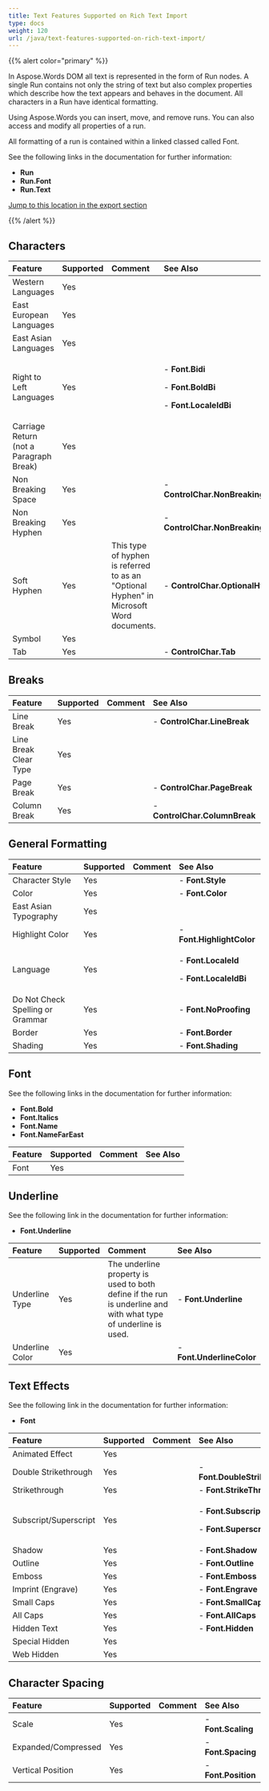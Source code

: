 ```yaml
---
title: Text Features Supported on Rich Text Import
type: docs
weight: 120
url: /java/text-features-supported-on-rich-text-import/
---
```


{{% alert color="primary" %}} 

In Aspose.Words DOM all text is represented in the form of Run nodes. A single Run contains not only the string of text but also complex properties which describe how the text appears and behaves in the document. All characters in a Run have identical formatting.

Using Aspose.Words you can insert, move, and remove runs. You can also access and modify all properties of a run.

All formatting of a run is contained within a linked classed called Font.

See the following links in the documentation for further information:

- **Run**
- **Run.Font**
- **Run.Text**

[Jump to this location in the export section]()

{{% /alert %}} 
## **Characters**

|**Feature**|**Supported**|**Comment**|**See Also**|
| :- | :- | :- | :- |
|Western Languages |Yes | | |
|East European Languages |Yes | | |
|East Asian Languages |Yes | | |
|Right to Left Languages |Yes | |<p>- **Font.Bidi** </p><p>- **Font.BoldBi** </p><p>- **Font.LocaleIdBi**</p>|
|Carriage Return (not a Paragraph Break) |Yes | | |
|Non Breaking Space |Yes | |- **ControlChar.NonBreakingSpace**|
|Non Breaking Hyphen |Yes | |- **ControlChar.NonBreakingHyphen**|
|Soft Hyphen |Yes |This type of hyphen is referred to as an "Optional Hyphen" in Microsoft Word documents. |- **ControlChar.OptionalHyphen**|
|Symbol |Yes | | |
|Tab |Yes | |- **ControlChar.Tab**|
## **Breaks**

|**Feature**|**Supported**|**Comment**|**See Also**|
| :- | :- | :- | :- |
|Line Break |Yes | |- **ControlChar.LineBreak**|
|Line Break Clear Type |Yes | | |
|Page Break |Yes | |- **ControlChar.PageBreak**|
|Column Break |Yes | |- **ControlChar.ColumnBreak**|
## **General Formatting**

|**Feature**|**Supported**|**Comment**|**See Also**|
| :- | :- | :- | :- |
|Character Style |Yes | |- **Font.Style**|
|Color |Yes | |- **Font.Color**|
|East Asian Typography |Yes | | |
|Highlight Color |Yes | |- **Font.HighlightColor**|
|Language |Yes | |<p>- **Font.LocaleId** </p><p>- **Font.LocaleIdBi**</p>|
|Do Not Check Spelling or Grammar |Yes | |- **Font.NoProofing**|
|Border |Yes | |- **Font.Border**|
|Shading |Yes | |- **Font.Shading**|
## **Font**
See the following links in the documentation for further information:

- **Font.Bold**
- **Font.Italics**
- **Font.Name**
- **Font.NameFarEast**

|**Feature**|**Supported**|**Comment**|**See Also**|
| :- | :- | :- | :- |
|Font |Yes | | |
## **Underline**
See the following link in the documentation for further information:

- **Font.Underline**

|**Feature**|**Supported**|**Comment**|**See Also**|
| :- | :- | :- | :- |
|Underline Type |Yes |The underline property is used to both define if the run is underline and with what type of underline is used. |- **Font.Underline**|
|Underline Color |Yes | |- **Font.UnderlineColor**|
## **Text Effects**
See the following link in the documentation for further information:

- **Font**

|**Feature**|**Supported**|**Comment**|**See Also**|
| :- | :- | :- | :- |
|Animated Effect |Yes | | |
|Double Strikethrough |Yes | |- **Font.DoubleStrikeThrough**|
|Strikethrough |Yes | |- **Font.StrikeThrough**|
|Subscript/Superscript |Yes | |<p>- **Font.Subscript** </p><p>- **Font.Superscript**</p>|
|Shadow |Yes | |- **Font.Shadow**|
|Outline |Yes | |- **Font.Outline**|
|Emboss |Yes | |- **Font.Emboss**|
|Imprint (Engrave) |Yes | |- **Font.Engrave**|
|Small Caps |Yes | |- **Font.SmallCaps**|
|All Caps |Yes | |- **Font.AllCaps**|
|Hidden Text |Yes | |- **Font.Hidden**|
|Special Hidden |Yes | | |
|Web Hidden |Yes | | |
## **Character Spacing**

|**Feature**|**Supported**|**Comment**|**See Also**|
| :- | :- | :- | :- |
|Scale |Yes | |- **Font.Scaling**|
|Expanded/Compressed |Yes | |- **Font.Spacing**|
|Vertical Position |Yes | |- **Font.Position**|

